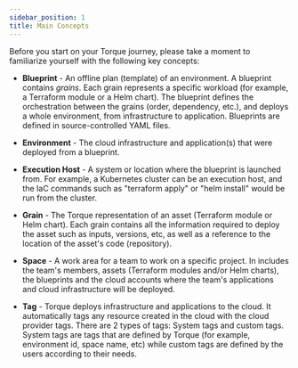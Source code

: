 ```yaml
---
sidebar_position: 1
title: Main Concepts
---
```


Before you start on your Torque journey, please take a moment to familiarize yourself with the following key concepts:
* **Blueprint** - An offline plan (template) of an environment. A blueprint contains *grains*. Each grain represents a specific workload (for example, a Terraform module or a Helm chart). The blueprint defines the orchestration between the grains (order, dependency, etc.), and deploys a whole environment, from infrastructure to application. Blueprints are defined in source-controlled YAML files.

* **Environment** - The cloud infrastructure and application(s) that were deployed from a blueprint.

* **Execution Host** - A system or location where the blueprint is launched from. For example, a Kubernetes cluster can be an execution host, and the IaC commands such as "terraform apply" or "helm install" would be run from the cluster.

* **Grain** - The Torque representation of an asset (Terraform module or Helm chart). Each grain contains all the information required to deploy the asset such as inputs, versions, etc, as well as a reference to the location of the asset's code (repository).

* **Space** - A work area for a team to work on a specific project. In includes the team's members, assets (Terraform modules and/or Helm charts), the blueprints and the cloud accounts where the team's applications and cloud infrastructure will be deployed. 

* **Tag** - Torque deploys infrastructure and applications to the cloud. It automatically tags any resource created in the cloud with the cloud provider tags. There are 2 types of tags: System tags and custom tags. System tags are tags that are defined by Torque (for example, environment id, space name, etc) while custom tags are defined by the users according to their needs. 
